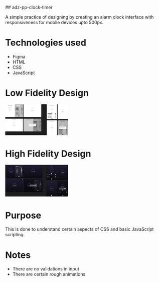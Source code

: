 #﻿# adz-pp-clock-timer

A simple practice of designing by creating an alarm clock interface with responsiveness for mobile devices upto 500px.

# Technologies used
- Figma
- HTML
- CSS
- JavaScript

# Low Fidelity Design
<img src="assets/img/design-low-fidelity.png" alt="Low Fidelity Design" width="200">

# High Fidelity Design
<img src="assets/img/design-high-fidelity.png" alt="Low Fidelity Design" width="200">

# Purpose
This is done to understand certain aspects of CSS and basic JavaScript scripting.

# Notes
- There are no validations in input
- There are certain rough animations
